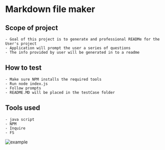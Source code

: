 # Markdown file maker

## Scope of project
    - Goal of this project is to generate and professional READMe for the User's project
    - Application will prompt the user a series of questions
    - The info provided by user will be generated in to a readme

## How to test
    - Make sure NPM installs the required tools
    - Run node index.js
    - Follow prompts
    - README.MD will be placed in the testCase folder

## Tools used
    - java script
    - NPM
    - Inquire
    - FS




![example](./media/readme.gif)

